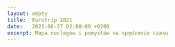 ```yaml
---
layout: empty
title:  Eurotrip 2021
date:   2021-06-27 02:00:00 +0200
excerpt: Mapa noclegów i pomysłów na spędzenie czasu
---
```

<html>
  <head>
    <title>Eurotrip 2021</title>
    <link rel="stylesheet" href="https://unpkg.com/leaflet@1.7.1/dist/leaflet.css"
      integrity="sha512-xodZBNTC5n17Xt2atTPuE1HxjVMSvLVW9ocqUKLsCC5CXdbqCmblAshOMAS6/keqq/sMZMZ19scR4PsZChSR7A=="
      crossorigin=""/>
    <script src="https://unpkg.com/leaflet@1.7.1/dist/leaflet.js"
      integrity="sha512-XQoYMqMTK8LvdxXYG3nZ448hOEQiglfqkJs1NOQV44cWnUrBc8PkAOcXy20w0vlaXaVUearIOBhiXZ5V3ynxwA=="
      crossorigin=""></script>
    <style>
      div.marker-div-icon {
        width: 20px;
        height: 20px;
      }
      div.camping-div-icon {
        background-color: #f00;
      }
      div.golf-div-icon {
        background-color: #0a0;
      }
      div.minigolf-div-icon {
        background-color: #1e1;
      }
      body, html {
        height: 100%;
        width: 100%;
      }
      #mapid { 
        height: 100%; 
        width: 100%;
      }
    </style>
  </head>
  <body>
     <div id="mapid"></div>
     <script>
        const PLACES = [
          {
            title: 'Camping Catinaccio Rosengarten',
            coords: [46.426160879043415, 11.686379121670418],
            link: 'https://www.catinacciorosengarten.com/en/',
            description: '12 noclegów',
            markerIconclass: 'camping-div-icon'
          },
          {
            title: 'Azur Camping Regensburg',
            coords: [49.02816881000107, 12.058776919470317],
            link: 'https://www.azur-camping.com/regensburg/',
            description: '4 noclegi',
            markerIconclass: 'camping-div-icon'
          },
          {
            title: 'Castrum Camping Keszthely',
            coords: [46.76802837253155, 17.259526622710208],
            link: 'http://www.castrum.eu/hu/keszthely',
            description: '5 noclegów',
            markerIconclass: 'camping-div-icon'
          },
          {
            title: 'Bar Fantolin Golf Minigolf e Pattinaggio',
            coords: [46.38119527776476, 11.663772906600778],
            link: 'https://www.google.com/maps/place/Bar+Fantolin+Golf+Minigolf+e+Pattinaggio/@46.3813094,11.6632098,164m/data=!3m1!1e3!4m13!1m6!2m5!1sminigolf!5m3!5m2!4m1!1i2!3m5!1s0x0:0x1dcddd0d772f2c07!8m2!3d46.38116!4d11.6634!15sCghtaW5pZ29sZpIBCnNwb3J0c19iYXI',
            description: 'Drugi najbliższy minigolf',
            markerIconclass: 'minigolf-div-icon'
          },
          {
            title: 'Minigolf Panorama',
            coords: [46.4239384702677, 11.678131919326947],
            link: 'http://minigolfpanorama.it/',
            description: 'Najbliższy minigolf',
            markerIconclass: 'minigolf-div-icon'
          },
          {
            title: 'Golf Carezza',
            coords: [46.4074235447633, 11.595060118979719],
            link: 'https://www.golfandcountry.it/en/the-mountain-beast-golfclub-carezza/',
            description: '9 dołków, przewyższenie 400m podczas gry',
            markerIconclass: 'golf-div-icon'
          },
          {
            title: 'Golf Petersberg',
            coords: [46.392550145987, 11.378046271983502],
            link: 'https://www.golfclubpetersberg.it/en/',
            description: '18 dołków, wygląda dość pro',
            markerIconclass: 'golf-div-icon'
          },
          {
            title: 'Golf Alta Badia',
            coords: [46.536598491046966, 11.889072230809639],
            link: 'https://www.golfaltabadia.it/en/',
            description: '9 dołków',
            markerIconclass: 'golf-div-icon'
          }  
        ]

        let mymap = L.map('mapid').setView([46.426160879043415, 11.686379121670418], 9); // coords of camping in dolomites
        L.tileLayer('https://{s}.tile.openstreetmap.org/{z}/{x}/{y}.png', {
          attribution: '&copy; <a href="https://www.openstreetmap.org/copyright">OpenStreetMap</a> contributors'
        }).addTo(mymap);

        for(k in PLACES) {
          L.marker(
            PLACES[k]['coords'], { 
              icon: L.divIcon({className: `marker-div-icon ${PLACES[k]['markerIconclass']}` }),
              title: PLACES[k]['title']
            }
          ).addTo(mymap).bindPopup(`<a href="${PLACES[k]['link']}" target="_blank">${PLACES[k]['title']}</a><br />${PLACES[k]['description']}`)
        }
     </script>
  </body>
</html>
